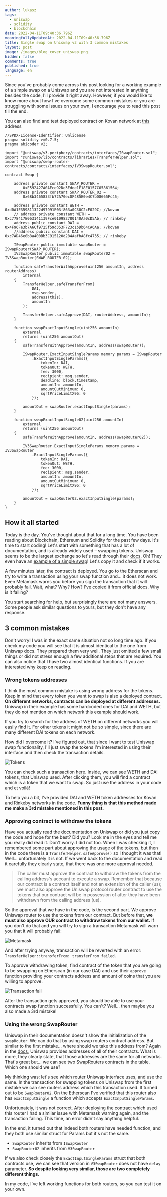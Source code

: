 ```yaml
---
author: lukasz
tags:
  - uniswap
  - solidity
  - blockchain
date: 2022-04-11T09:40:36.796Z
meaningfullyUpdatedAt: 2022-04-11T09:40:36.796Z
title: Single swap on Uniswap v3 with 3 common mistakes
layout: post
image: /images/blog_cover_uniswap.png
hidden: false
comments: true
published: true
language: en
---
```

Since you've probably come across this post looking for a working example of a simple swap
on a Uniswap and you are not interested in anything besides the code, I'll provide it right away.
However, if you would like to know more about how I've overcome some common mistakes or you are struggling
with some issues on your own, I encourage you to read this post till the end.

You can also find and test deployed contract on Kovan network at [this](https://kovan.etherscan.io/address/0x3dD26Ec1e69529672D6e149BdA53B0f32Da69857) address 

```solidity
//SPDX-License-Identifier: Unlicense
pragma solidity >=0.7.5;
pragma abicoder v2;

import "@uniswap/v3-periphery/contracts/interfaces/ISwapRouter.sol";
import "@uniswap/lib/contracts/libraries/TransferHelper.sol";
import "@uniswap/swap-router-contracts/contracts/interfaces/IV3SwapRouter.sol";

contract Swap {

    address private constant SWAP_ROUTER =
        0xE592427A0AEce92De3Edee1F18E0157C05861564;
    address private constant SWAP_ROUTER_02 =
        0x68b3465833fb72A70ecDF485E0e4C7bD8665Fc45;

    address private constant WETH = 0xd0A1E359811322d97991E03f863a0C30C2cF029C; //kovan
    // address private constant WETH = 0xc778417E063141139Fce010982780140Aa0cD5Ab; // rinkeby
    address public constant DAI = 0x4F96Fe3b7A6Cf9725f59d353F723c1bDb64CA6Aa; //kovan
    //address public constant DAI = 0xc7AD46e0b8a400Bb3C915120d284AafbA8fc4735; // rinkeby

    ISwapRouter public immutable swapRouter = ISwapRouter(SWAP_ROUTER);
    IV3SwapRouter public immutable swapRouter02 = IV3SwapRouter(SWAP_ROUTER_02);

    function safeTransferWithApprove(uint256 amountIn, address routerAddress)
        internal
    {
        TransferHelper.safeTransferFrom(
            DAI,
            msg.sender,
            address(this),
            amountIn
        );

        TransferHelper.safeApprove(DAI, routerAddress, amountIn);
    }

    function swapExactInputSingle(uint256 amountIn)
        external
        returns (uint256 amountOut)
    {
        safeTransferWithApprove(amountIn, address(swapRouter));

        ISwapRouter.ExactInputSingleParams memory params = ISwapRouter
            .ExactInputSingleParams({
                tokenIn: DAI,
                tokenOut: WETH,
                fee: 3000,
                recipient: msg.sender,
                deadline: block.timestamp,
                amountIn: amountIn,
                amountOutMinimum: 0,
                sqrtPriceLimitX96: 0
            });

        amountOut = swapRouter.exactInputSingle(params);
    }

    function swapExactInputSingle02(uint256 amountIn)
        external
        returns (uint256 amountOut)
    {
        safeTransferWithApprove(amountIn, address(swapRouter02));

        IV3SwapRouter.ExactInputSingleParams memory params = IV3SwapRouter
            .ExactInputSingleParams({
                tokenIn: DAI,
                tokenOut: WETH,
                fee: 3000,
                recipient: msg.sender,
                amountIn: amountIn,
                amountOutMinimum: 0,
                sqrtPriceLimitX96: 0
            });

        amountOut = swapRouter02.exactInputSingle(params);
    }
}
```

## How it all started

Today is the day. You've thought about that for a long time.
You have been reading about Blockchain, Ethereum and Solidity for the past few days. It's time
to start coding! Let's start with something that has a lot of documentation, and is already widely
used – swapping tokens. Uniswap seems to be the largest exchange so let's read through their [docs](https://docs.uniswap.org/sdk/introduction).
Oh! They even have an [example of a simple swap](https://docs.uniswap.org/protocol/guides/swaps/single-swaps)! 
Let's copy it and check if it works.

A few minutes later, the contract is deployed. You go to the Etherscan and try to write a transaction
using your swap function and... it does not work. Even Metamask warns you before you sign the transaction
that it will probably fail. Wait, what? Why? How? I've copied it from official docs. Why is it failing?

You start searching for help, but surprisingly there are not many answers. Some people ask
similar questions to yours, but they don't have any response.

## 3 common mistakes

Don't worry! I was in the exact same situation not so long time ago. If you check my code
you will see that it is almost identical to the one from Uniswap docs. They prepared them
very well. They just omitted a few small things or did not stress enough a few additional steps that 
are required. You can also notice that I have two almost identical functions.
If you are interested why keep on reading.

### Wrong tokens addresses

I think the most common mistake is using wrong address for the tokens. Keep in mind
that every token you want to swap is also a deployed contract. **On different networks,
contracts can be deployed at different addresses.** Uniswap in their example has some
hardcoded ones for DAI and WETH, but they do not mention on which network this example should work.

If you try to search for the address of WETH on different networks you will easily find it. For other 
tokens it might not be so simple, since there are many different DAI tokens on each network. 

How did I overcome it? I've figured out, that since I want to test Uniswap swap functionality, I'll just
swap the tokens I'm interested in using their interface and then check the transaction details. 

![Tokens](../../static/images/successful_uniswap_swap_transaction.png "")

You can check such a transaction [here](https://kovan.etherscan.io/tx/0x83ccabe0ed0e06975f83630890257b67522ef4ee7c18650f15a1be69c4e82a2e).
Inside, we can see WETH and DAI tokens, that Uniswap used. After clicking them, you will find
a contract which is a token that we want to swap. So just use the address in your code and et voilà!

To help you a bit, I've provided DAI and WETH token addresses for Kovan and Rinkeby networks in the code.
**Funny thing is that this method made me make a 3rd mistake mentioned in this post.**

### Approving contract to withdraw the tokens

Have you actually read the documentation on Uniswap or did you just copy the code and hope for the best?
Did you? Look me in the eyes and tell me you really did read it. Don't worry. I did not too. 
When I was checking it, I remembered some part about approving the usage of the tokens, but then
in the code there is a `TransferHelper.safeApprove()` so I thought it was that!
Well... unfortunately it is not. If we went back to the documentation and read it carefully
they clearly state, that there was one more approval needed.

> The caller must approve the contract to withdraw the tokens from the calling address's account to execute a swap. Remember that because our contract is a contract itself and not an extension of the caller (us); we must also approve the Uniswap protocol router contract to use the tokens that our contract will be in possession of after they have been withdrawn from the calling address (us).

So the approval that we have in the code, is the second part. We approve Uniswap router to use the tokens
from our contract. But before that, **we must also approve OUR contract to withdraw tokens from our wallet.**
If you don't do that and you will try to sign a transaction Metamask will warn you that it will probably fail:

![Metamask](../../static/images/metamask_fail_transaction_warning.png "")

And after trying anyway, transaction will be reverted with an error: `TransferHelper::transferFrom: transferFrom failed`.

To approve withdrawing token, find contract of the token that you are going to be swapping on Etherscan (in our case DAI)
and use their `approve` function providing your contracts address and amount of coins that you are willing to approve.

![Transaction fail](../../static/images/approving_usage_of_our_tokens.png "")

After the transaction gets approved, you should be able to use your contracts swap function successfully.
You can't? Well... then maybe you also made a 3rd mistake!

### Using the wrong SwapRouter

Uniswap in their documentation doesn't show the initialization of the `swapRouter`. We can do that by
using swap routers contract address. But similar to the first mistake... where should we take this
address from? Again in the [docs](https://docs.uniswap.org/protocol/reference/deployments), Uniswap provides addresses of all of their contracts.
What is more, they clearly state, that those addresses are the same for all networks. That's great but... we can
see two SwapRouters contracts in the table. Which one should we use?

My thinking was: let's see which router Uniswap interface uses, and use the same. In the transaction
for swapping tokens on Uniswap from the first mistake we can see routers address which this transaction used. 
It turned out to be `SwapRouter02`. On the Etherscan I've verified
that this router also has `exactInputSingle` a function which accepts `ExactInputSingleParams`.

Unfortunately, it was not correct. After deploying the contract which used this router I had a
similar issue with Metamask warning again, and the transaction failing. This time, an error didn't say anything helpful.

In the end, it turned out that indeed both routers have needed function, and they both use similar struct
for Params but it's not the same.

* `SwapRouter` inherits from `ISwapRouter`
* `SwapRouter02` inherits from `V3SwapRouter`

If we also check closely the `ExactInputSingleParams` struct that both contracts use, we can see that version in `V3SwapRouter`
does not have `delay` parameter. **So despite looking very similar, those
are two completely different things.**

In my code, I've left working functions for both routers, so you can test it on your own.
